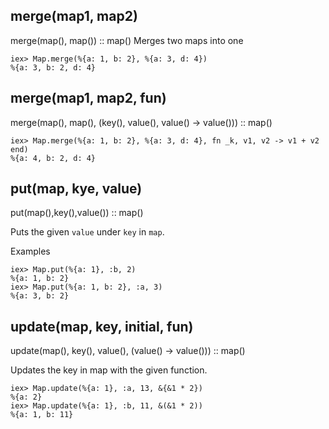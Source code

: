 merge(map1, map2)
----
merge(map(), map()) :: map()
Merges two maps into one

```
iex> Map.merge(%{a: 1, b: 2}, %{a: 3, d: 4})
%{a: 3, b: 2, d: 4}
```
merge(map1, map2, fun)
----
merge(map(), map(), (key(), value(), value() -> value())) :: map()

```
iex> Map.merge(%{a: 1, b: 2}, %{a: 3, d: 4}, fn _k, v1, v2 -> v1 + v2 end)
%{a: 4, b: 2, d: 4}
```


put(map, kye, value)
----
put(map(),key(),value()) :: map()

Puts the given `value` under `key` in `map`.

Examples
```
iex> Map.put(%{a: 1}, :b, 2)
%{a: 1, b: 2}
iex> Map.put(%{a: 1, b: 2}, :a, 3)
%{a: 3, b: 2}
```

update(map, key, initial, fun)
----
update(map(), key(), value(), (value() -> value())) :: map()

Updates the key in map with the given function.

```
iex> Map.update(%{a: 1}, :a, 13, &{&1 * 2})
%{a: 2}
iex> Map.update(%{a: 1}, :b, 11, &(&1 * 2))
%{a: 1, b: 11}

```

